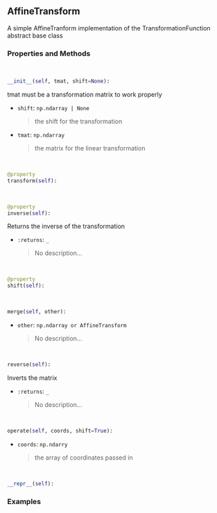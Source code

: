 ## <a id="McUtils.McUtils.Coordinerds.CoordinateTransformations.AffineTransform.AffineTransform">AffineTransform</a>
A simple AffineTranform implementation of the TransformationFunction abstract base class

### Properties and Methods
<a id="McUtils.McUtils.Coordinerds.CoordinateTransformations.AffineTransform.AffineTransform.__init__" class="docs-object-method">&nbsp;</a>
```python
__init__(self, tmat, shift=None): 
```
tmat must be a transformation matrix to work properly
- `shift`: `np.ndarray | None`
    >the shift for the transformation
- `tmat`: `np.ndarray`
    >the matrix for the linear transformation

<a id="McUtils.McUtils.Coordinerds.CoordinateTransformations.AffineTransform.AffineTransform.transform" class="docs-object-method">&nbsp;</a>
```python
@property
transform(self): 
```

<a id="McUtils.McUtils.Coordinerds.CoordinateTransformations.AffineTransform.AffineTransform.inverse" class="docs-object-method">&nbsp;</a>
```python
@property
inverse(self): 
```
Returns the inverse of the transformation
- `:returns`: `_`
    >No description...

<a id="McUtils.McUtils.Coordinerds.CoordinateTransformations.AffineTransform.AffineTransform.shift" class="docs-object-method">&nbsp;</a>
```python
@property
shift(self): 
```

<a id="McUtils.McUtils.Coordinerds.CoordinateTransformations.AffineTransform.AffineTransform.merge" class="docs-object-method">&nbsp;</a>
```python
merge(self, other): 
```

- `other`: `np.ndarray or AffineTransform`
    >No description...

<a id="McUtils.McUtils.Coordinerds.CoordinateTransformations.AffineTransform.AffineTransform.reverse" class="docs-object-method">&nbsp;</a>
```python
reverse(self): 
```
Inverts the matrix
- `:returns`: `_`
    >No description...

<a id="McUtils.McUtils.Coordinerds.CoordinateTransformations.AffineTransform.AffineTransform.operate" class="docs-object-method">&nbsp;</a>
```python
operate(self, coords, shift=True): 
```

- `coords`: `np.ndarry`
    >the array of coordinates passed in

<a id="McUtils.McUtils.Coordinerds.CoordinateTransformations.AffineTransform.AffineTransform.__repr__" class="docs-object-method">&nbsp;</a>
```python
__repr__(self): 
```

### Examples
